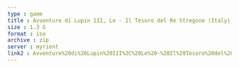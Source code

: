 ```yaml
---
type : game
title : Avventure di Lupin III, Le - Il Tesoro del Re Stregone (Italy)
size : 1.3 G
format : iso
archive : zip
server : myrient
link2 : Avventure%20di%20Lupin%20III%2C%20Le%20-%20Il%20Tesoro%20del%20Re%20Stregone%20%28Italy%29
---
```

